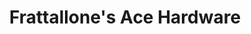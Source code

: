 ---
title: "Frattallone's Ace Hardware"
url: /saint-louis-park/frattallones-ace-hardware/
shop: doityourself
---